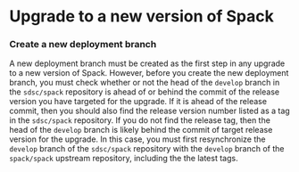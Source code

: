 # Upgrade to a new version of Spack

### Create a new deployment branch
A new deployment branch must be created as the first step in any upgrade to a new version of Spack. However, before you create the
new deployment branch, you must check whether or not the head of the `develop` branch in the `sdsc/spack` repository is ahead of or behind the 
commit of the release version you have targeted for the upgrade. If it is ahead of the release commit, then you should also find the release version number listed as a tag in the `sdsc/spack` repository. If you do not find the release tag, then the head of the `develop` branch is likely behind the commit of target release version for the upgrade. In this case, you must first resynchronize the `develop`  branch of the `sdsc/spack` repository with the `develop` branch of the `spack/spack` upstream repository, including the the latest tags. 

